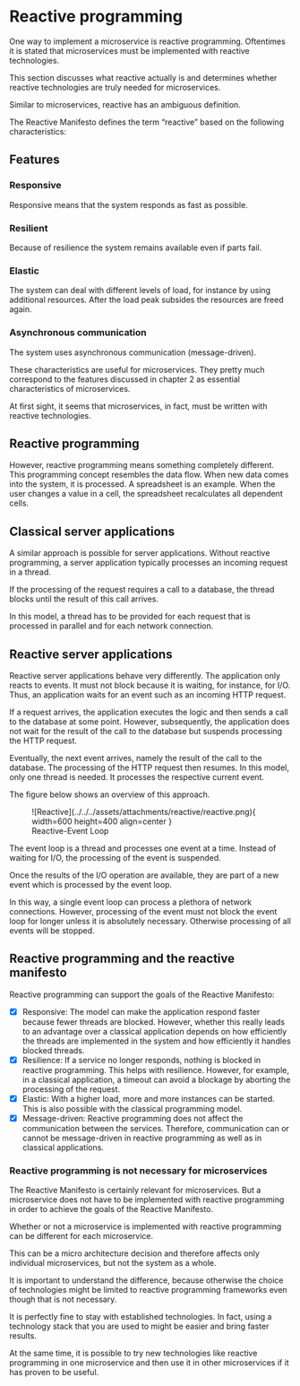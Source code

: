 # Reactive programming

One way to implement a microservice is reactive programming. Oftentimes it is stated that microservices must be implemented with reactive technologies.

This section discusses what reactive actually is and determines whether reactive technologies are truly needed for microservices.

Similar to microservices, reactive has an ambiguous definition.

The Reactive Manifesto defines the term “reactive” based on the following characteristics:

## Features

### Responsive

Responsive means that the system responds as fast as possible.

### Resilient

Because of resilience the system remains available even if parts fail.

### Elastic

The system can deal with different levels of load, for instance by using additional resources. After the load peak subsides the resources are freed again.

### Asynchronous communication

The system uses asynchronous communication (message-driven).

These characteristics are useful for microservices. They pretty much correspond to the features discussed in chapter 2 as essential characteristics of microservices.

At first sight, it seems that microservices, in fact, must be written with reactive technologies.

## Reactive programming

However, reactive programming means something completely different. This programming concept resembles the data flow. When new data comes into the system, it is processed. A spreadsheet is an example. When the user changes a value in a cell, the spreadsheet recalculates all dependent cells.

## Classical server applications

A similar approach is possible for server applications. Without reactive programming, a server application typically processes an incoming request in a thread.

If the processing of the request requires a call to a database, the thread blocks until the result of this call arrives.

In this model, a thread has to be provided for each request that is processed in parallel and for each network connection.

## Reactive server applications

Reactive server applications behave very differently. The application only reacts to events. It must not block because it is waiting, for instance, for I/O. Thus, an application waits for an event such as an incoming HTTP request.

If a request arrives, the application executes the logic and then sends a call to the database at some point. However, subsequently, the application does not wait for the result of the call to the database but suspends processing the HTTP request.

Eventually, the next event arrives, namely the result of the call to the database. The processing of the HTTP request then resumes. In this model, only one thread is needed. It processes the respective current event.

The figure below shows an overview of this approach.

<figure markdown>
![Reactive](../../../assets/attachments/reactive/reactive.png){ width=600 height=400 align=center }
<figcaption>Reactive-Event Loop</figcaption>
</figure>

The event loop is a thread and processes one event at a time. Instead of waiting for I/O, the processing of the event is suspended.

Once the results of the I/O operation are available, they are part of a new event which is processed by the event loop.

In this way, a single event loop can process a plethora of network connections. However, processing of the event must not block the event loop for longer unless it is absolutely necessary. Otherwise processing of all events will be stopped.

## Reactive programming and the reactive manifesto

Reactive programming can support the goals of the Reactive Manifesto:

- [x] Responsive: The model can make the application respond faster because fewer threads are blocked. However, whether this really leads to an advantage over a classical application depends on how efficiently the threads are implemented in the system and how efficiently it handles blocked threads.
- [x] Resilience: If a service no longer responds, nothing is blocked in reactive programming. This helps with resilience. However, for example, in a classical application, a timeout can avoid a blockage by aborting the processing of the request.
- [x] Elastic: With a higher load, more and more instances can be started. This is also possible with the classical programming model.
- [x] Message-driven: Reactive programming does not affect the communication between the services. Therefore, communication can or cannot be message-driven in reactive programming as well as in classical applications.

### Reactive programming is not necessary for microservices

The Reactive Manifesto is certainly relevant for microservices. But a microservice does not have to be implemented with reactive programming in order to achieve the goals of the Reactive Manifesto.

Whether or not a microservice is implemented with reactive programming can be different for each microservice.

This can be a micro architecture decision and therefore affects only individual microservices, but not the system as a whole.

It is important to understand the difference, because otherwise the choice of technologies might be limited to reactive programming frameworks even though that is not necessary.

It is perfectly fine to stay with established technologies. In fact, using a technology stack that you are used to might be easier and bring faster results.

At the same time, it is possible to try new technologies like reactive programming in one microservice and then use it in other microservices if it has proven to be useful.